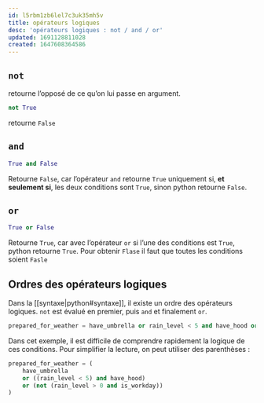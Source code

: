 ```yaml
---
id: l5rbm1zb6lel7c3uk35mh5v
title: opérateurs logiques
desc: 'opérateurs logiques : not / and / or'
updated: 1691128811028
created: 1647608364586
---
```


## `not`

retourne l’opposé de ce qu’on lui passe en argument.

```python
not True
```

retourne `False`

## `and`

```python
True and False
```

Retourne `False`, car l’opérateur `and` retourne `True` uniquement si, 
**et seulement si**, les deux conditions sont `True`, sinon python retourne `False`.

## `or`

```python
True or False
```

Retourne `True`, car avec l’opérateur `or` si l’une des conditions est `True`, 
python retourne `True`. Pour obtenir `Flase` il faut que toutes les conditions 
soient `Fasle`

## Ordres des opérateurs logiques

Dans la [[syntaxe|python#syntaxe]], il existe un ordre des opérateurs logiques. `not` 
est évalué en premier, puis `and` et finalement `or`.

```python
prepared_for_weather = have_umbrella or rain_level < 5 and have_hood or not rain_level > 0 and is_workday
```

Dans cet exemple, il est difficile de comprendre rapidement la logique de ces 
conditions. Pour simplifier la lecture, on peut utiliser des parenthèses :

```python
prepared_for_weather = (
    have_umbrella 
    or ((rain_level < 5) and have_hood) 
    or (not (rain_level > 0 and is_workday))
)
```
